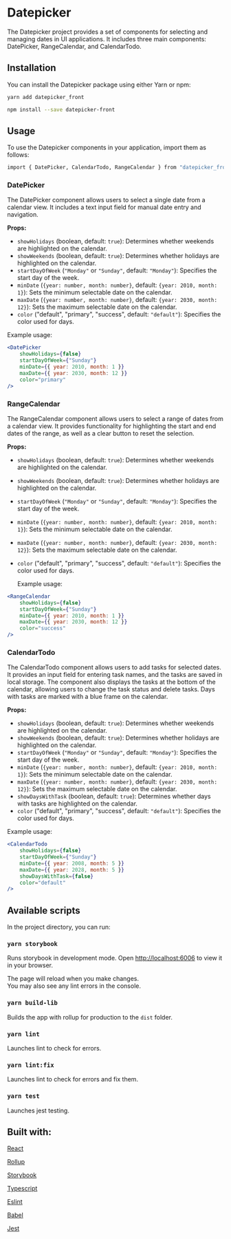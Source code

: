 # Datepicker

The Datepicker project provides a set of components for selecting and managing dates in UI applications. It includes three main components: DatePicker, RangeCalendar, and CalendarTodo.

## Installation

You can install the Datepicker package using either Yarn or npm:

```sh
yarn add datepicker_front
```

```sh
npm install --save datepicker-front
```

## Usage

To use the Datepicker components in your application, import them as follows:

```sh
import { DatePicker, CalendarTodo, RangeCalendar } from "datepicker_front";
```

### DatePicker

The DatePicker component allows users to select a single date from a calendar view. It includes a text input field for manual date entry and navigation.

**Props:**

-   `showHolidays` (boolean, default: `true`): Determines whether weekends are highlighted on the calendar.
-   `showWeekends` (boolean, default: `true`): Determines whether holidays are highlighted on the calendar.
-   `startDayOfWeek` (`"Monday"` or `"Sunday"`, default: `"Monday"`): Specifies the start day of the week.
-   `minDate` (`{year: number, month: number}`, default: `{year: 2010, month: 1}`): Sets the minimum selectable date on the calendar.
-   `maxDate` (`{year: number, month: number}`, default: `{year: 2030, month: 12}`): Sets the maximum selectable date on the calendar.
-   `color` ("default", "primary", "success", default: `"default"`): Specifies the color used for days.

Example usage:

```jsx
<DatePicker
    showHolidays={false}
    startDayOfWeek={"Sunday"}
    minDate={{ year: 2010, month: 1 }}
    maxDate={{ year: 2030, month: 12 }}
    color="primary"
/>
```

### RangeCalendar

The RangeCalendar component allows users to select a range of dates from a calendar view. It provides functionality for highlighting the start and end dates of the range, as well as a clear button to reset the selection.

**Props:**

-   `showHolidays` (boolean, default: `true`): Determines whether weekends are highlighted on the calendar.
-   `showWeekends` (boolean, default: `true`): Determines whether holidays are highlighted on the calendar.
-   `startDayOfWeek` (`"Monday"` or `"Sunday"`, default: `"Monday"`): Specifies the start day of the week.
-   `minDate` (`{year: number, month: number}`, default: `{year: 2010, month: 1}`): Sets the minimum selectable date on the calendar.
-   `maxDate` (`{year: number, month: number}`, default: `{year: 2030, month: 12}`): Sets the maximum selectable date on the calendar.
-   `color` ("default", "primary", "success", default: `"default"`): Specifies the color used for days.

    Example usage:

```jsx
<RangeCalendar
    showHolidays={false}
    startDayOfWeek={"Sunday"}
    minDate={{ year: 2010, month: 1 }}
    maxDate={{ year: 2030, month: 12 }}
    color="success"
/>
```

### CalendarTodo

The CalendarTodo component allows users to add tasks for selected dates. It provides an input field for entering task names, and the tasks are saved in local storage. The component also displays the tasks at the bottom of the calendar, allowing users to change the task status and delete tasks. Days with tasks are marked with a blue frame on the calendar.

**Props:**

-   `showHolidays` (boolean, default: `true`): Determines whether weekends are highlighted on the calendar.
-   `showWeekends` (boolean, default: `true`): Determines whether holidays are highlighted on the calendar.
-   `startDayOfWeek` (`"Monday"` or `"Sunday"`, default: `"Monday"`): Specifies the start day of the week.
-   `minDate` (`{year: number, month: number}`, default: `{year: 2010, month: 1}`): Sets the minimum selectable date on the calendar.
-   `maxDate` (`{year: number, month: number}`, default: `{year: 2030, month: 12}`): Sets the maximum selectable date on the calendar.
-   `showDaysWithTask` (boolean, default: `true`): Determines whether days with tasks are highlighted on the calendar.
-   `color` ("default", "primary", "success", default: `"default"`): Specifies the color used for days.

Example usage:

```jsx
<CalendarTodo
    showHolidays={false}
    startDayOfWeek={"Sunday"}
    minDate={{ year: 2008, month: 5 }}
    maxDate={{ year: 2028, month: 5 }}
    showDaysWithTask={false}
    color="default"
/>
```

## Available scripts

In the project directory, you can run:

### `yarn storybook`

Runs storybook in development mode.
Open [http://localhost:6006](http://localhost:6006) to view it in your browser.

The page will reload when you make changes.\
You may also see any lint errors in the console.

### `yarn build-lib`

Builds the app with rollup for production to the `dist` folder.

### `yarn lint`

Launches lint to check for errors.

### `yarn lint:fix`

Launches lint to check for errors and fix them.

### `yarn test`

Launches jest testing.

## Built with:

[React](https://react.dev/)

[Rollup](https://rollupjs.org)

[Storybook](https://storybook.js.org)

[Typescript](https://www.typescriptlang.org/)

[Eslint](https://eslint.org/)

[Babel](https://babeljs.io/)

[Jest](https://jestjs.io/)
